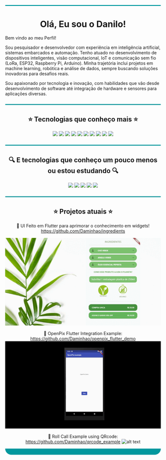 <div align="center">
  <img src="https://github.com/Daminhao/daminhao/blob/main/rowradium.png" />
</div>

<h1 align="center">Olá, Eu sou o Danilo!</h1>

Bem vindo ao meu Perfil!

Sou pesquisador e desenvolvedor com experiência em inteligência artificial, sistemas embarcados e automação. Tenho atuado no desenvolvimento de dispositivos inteligentes, visão computacional, IoT e comunicação sem fio (LoRa, ESP32, Raspberry Pi, Arduino). Minha trajetória inclui projetos em machine learning, robótica e análise de dados, sempre buscando soluções inovadoras para desafios reais.

Sou apaixonado por tecnologia e inovação, com habilidades que vão desde desenvolvimento de software até integração de hardware e sensores para aplicações diversas.



<div align="center">
  <img src="https://github.com/Daminhao/daminhao/blob/main/rowradium.png" />


## ⭐️  Tecnologias que conheço mais  ⭐️
<a href="https://www.tensorflow.org/"><img height= "35" src= "https://img.shields.io/badge/tensorflow-0175C2?style=for-the-badge&logo=tensorflow&logoColor=white"></a>
<a href="https://flutter.dev/"><img height= "35" src= "https://img.shields.io/badge/Flutter-02569B?style=for-the-badge&logo=flutter&logoColor=white"></a>
<a href="https://code.visualstudio.com/"><img height= "35" src= "https://img.shields.io/badge/VS_Code-0078D4?style=for-the-badge&logo=visual%20studio%20code&logoColor=white"></a>
<a href="https://firebase.google.com/"><img height= "35" src= "https://img.shields.io/badge/firebase-ffca28?style=for-the-badge&logo=firebase&logoColor=black"></a>
<a href="https://www.python.org/"><img height= "35" src= "https://img.shields.io/badge/Python-3776AB?style=for-the-badge&logo=python&logoColor=white"></a>
<a href="https://www.json.org/json-en.html"><img height= "35" src= "https://img.shields.io/badge/json-5E5C5C?style=for-the-badge&logo=json&logoColor=white"></a>
<a href="https://www.mysql.com/"><img height= "35" src= "https://img.shields.io/badge/MySQL-00000F?style=for-the-badge&logo=mysql&logoColor=white"></a>
<a href="https://nodejs.org/en/"><img height= "35" src= "https://img.shields.io/badge/Node.js-339933?style=for-the-badge&logo=nodedotjs&logoColor=white"></a>
<a href="https://git-scm.com/"><img height= "35" src= "https://img.shields.io/badge/Git-F05032?style=for-the-badge&logo=git&logoColor=white"></a>
<a href="https://www.android.com/"><img height= "35" src= "https://img.shields.io/badge/Android-3DDC84?style=for-the-badge&logo=android&logoColor=white"></a>


  <img src="https://github.com/Daminhao/daminhao/blob/main/rowradium.png" />

## 🔍  E tecnologias que conheço um pouco menos ou estou estudando  🔍
<a href="https://developer.mozilla.org/docs/Web/HTML"><img height= "35" src= "https://img.shields.io/badge/HTML5-E34F26?style=for-the-badge&logo=html5&logoColor=white"></a>
<a href="https://developer.mozilla.org/docs/Web/CSS"><img height= "35" src= "https://img.shields.io/badge/CSS3-1572B6?style=for-the-badge&logo=css3&logoColor=white"></a>
<a href="https://www.markdownguide.org/"><img height= "35" src= "https://img.shields.io/badge/Markdown-000000?style=for-the-badge&logo=markdown&logoColor=white"></a>
<a href="https://www.java.com/"><img height= "35" src= "https://img.shields.io/badge/Java-ED8B00?style=for-the-badge&logo=java&logoColor=white"></a>
<a href="https://reactjs.org/"><img height= "35" src= "https://img.shields.io/badge/React-20232A?style=for-the-badge&logo=react&logoColor=61DAFB"></a>


  <img src="https://github.com/Daminhao/daminhao/blob/main/rowradium.png" />

## ⭐  Projetos atuais  ⭐️

📘 UI Feito em Flutter para aprimorar o conhecimento em widgets!
https://github.com/Daminhao/ingredients

![alt text](https://github.com/Daminhao/ingredients/blob/master/images/readmeImage.gif "ReadmeImage")


📘 OpenPix Flutter Integration Example:
https://github.com/Daminhao/openpix_flutter_demo
![alt text](https://github.com/Daminhao/openpix_flutter_demo/blob/master/img/openpixdemogif.gif "ReadmeImage")


📘 Roll Call Example using QRcode:
https://github.com/Daminhao/qrcode_example
![alt text](https://github.com/Daminhao/qrcode_example/blob/master/images/rollcallexample.gif "ReadmeImage")



  <img src="https://github.com/Daminhao/daminhao/blob/main/endrow.png" />
</div>

